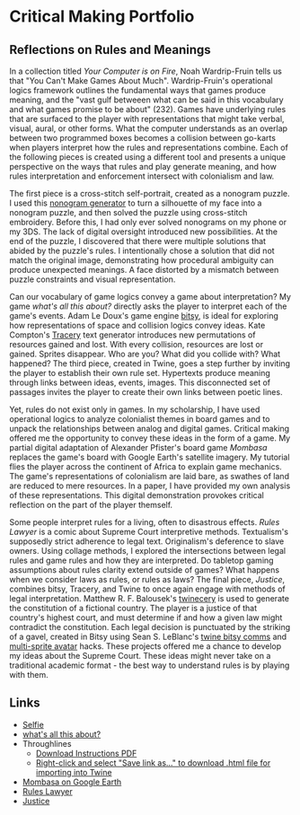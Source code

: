 # Critical Making Portfolio
## Reflections on Rules and Meanings

In a collection titled *Your Computer is on Fire*, Noah Wardrip-Fruin tells us that "You Can't Make Games About Much". Wardrip-Fruin's operational logics framework outlines the fundamental ways that games produce meaning, and the "vast gulf betweeen what can be said in this vocabulary and what games promise to be about" (232). Games have underlying rules that are surfaced to the player with representations that might take verbal, visual, aural, or other forms. What the computer understands as an overlap between two programmed boxes becomes a collision between go-karts when players interpret how the rules and representations combine. Each of the following pieces is created using a different tool and presents a unique perspective on the ways that rules and play generate meaning, and how rules interpretation and enforcement intersect with colonialism and law.

The first piece is a cross-stitch self-portrait, created as a nonogram puzzle. I used this [nonogram generator](https://iamtoolbox.com/nonogram-generator/) to turn a silhouette of my face into a nonogram puzzle, and then solved the puzzle using cross-stitch embroidery. Before this, I had only ever solved nonograms on my phone or my 3DS. The lack of digital oversight introduced new possibilities. At the end of the puzzle, I discovered that there were multiple solutions that abided by the puzzle's rules. I intentionally chose a solution that did not match the original image, demonstrating how procedural ambiguity can produce unexpected meanings. A face distorted by a mismatch between puzzle constraints and visual representation. 

Can our vocabulary of game logics convey a game about interpretation? My game *what's all this about?* directly asks the player to interpret each of the game's events. Adam Le Doux's game engine [bitsy](https://www.bitsy.org/), is ideal for exploring how representations of space and collision logics convey ideas. Kate Compton's [Tracery](https://tracery.io/) text generator introduces new permutations of resources gained and lost. With every collision, resources are lost or gained. Sprites disappear. Who are you? What did you collide with? What happened? The third piece, created in Twine, goes a step further by inviting the player to establish their own rule set. Hypertexts produce meaning through links between ideas, events, images. This disconnected set of passages invites the player to create their own links between poetic lines. 

Yet, rules do not exist only in games. In my scholarship, I have used operational logics to analyze colonialist themes in board games and to unpack the relationships between analog and digital games. Critical making offered me the opportunity to convey these ideas in the form of a game. My partial digital adaptation of Alexander Pfister's board game *Mombasa* replaces the game's board with Google Earth's satellite imagery. My tutorial flies the player across the continent of Africa to explain game mechanics. The game's representations of colonialism are laid bare, as swathes of land are reduced to mere resources. In a paper, I have provided my own analysis of these representations. This digital demonstration provokes critical reflection on the part of the player themself.

Some people interpret rules for a living, often to disastrous effects. *Rules Lawyer* is a comic about Supreme Court interpretive methods. Textualism's supposedly strict adherence to legal text. Originalism's deference to slave owners. Using collage methods, I explored the intersections between legal rules and game rules and how they are interpreted. Do tabletop gaming assumptions about rules clarity extend outside of games? What happens when we consider laws as rules, or rules as laws? The final piece, *Justice*, combines bitsy, Tracery, and Twine to once again engage with methods of legal interpretation. Matthew R. F. Balousek's [twinecery](https://github.com/mrfb/twinecery?tab=readme-ov-file) is used to generate the constitution of a fictional country. The player is a justice of that country's highest court, and must determine if and how a given law might contradict the constitution. Each legal decision is punctuated by the striking of a gavel, created in Bitsy using Sean S. LeBlanc's [twine bitsy comms](https://github.com/seleb/bitsy-hacks/blob/main/dist/twine-bitsy-comms.js) and [multi-sprite avatar](https://github.com/seleb/bitsy-hacks/blob/main/dist/multi-sprite-avatar.js) hacks. These projects offered me a chance to develop my ideas about the Supreme Court. These ideas might never take on a traditional academic format - the best way to understand rules is by playing with them.

## Links

- [Selfie](images/selfie.jpg)
- [what's all this about?](about.html)
- Throughlines
	- [Download Instructions PDF](ThroughlinesInstructions.pdf)
	- [Right-click and select "Save link as..." to download .html file for importing into Twine](Throughlines.html)
- [Mombasa on Google Earth](https://earth.google.com/earth/d/16YTE3MbL6EG6NF-tWpTYx_iGi6XOU2mA?usp=sharing)
- [Rules Lawyer](comic.html)
- [Justice](justice.html)

